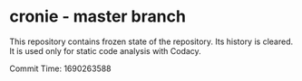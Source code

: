 # cronie - master branch

This repository contains frozen state of the repository.
Its history is cleared. It is used only for static code
analysis with Codacy.

Commit Time: 1690263588